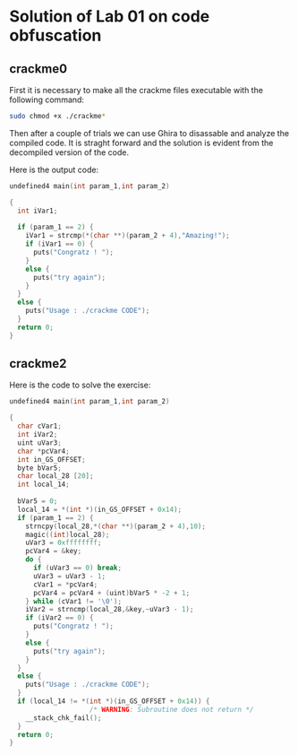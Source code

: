 # Solution of Lab 01 on code obfuscation


## crackme0

First it is necessary to make all the crackme files executable with the following command:

```bash
sudo chmod +x ./crackme*
```
Then after a couple of trials we can use Ghira to disassable and analyze the compiled code. It is straght forward and the solution is evident from the decompiled version of the code.

Here is the output code:

```c
undefined4 main(int param_1,int param_2)

{
  int iVar1;
  
  if (param_1 == 2) {
    iVar1 = strcmp(*(char **)(param_2 + 4),"Amazing!");
    if (iVar1 == 0) {
      puts("Congratz ! ");
    }
    else {
      puts("try again");
    }
  }
  else {
    puts("Usage : ./crackme CODE");
  }
  return 0;
}
```
## crackme2

Here is the code to solve the exercise:

```c
undefined4 main(int param_1,int param_2)

{
  char cVar1;
  int iVar2;
  uint uVar3;
  char *pcVar4;
  int in_GS_OFFSET;
  byte bVar5;
  char local_28 [20];
  int local_14;
  
  bVar5 = 0;
  local_14 = *(int *)(in_GS_OFFSET + 0x14);
  if (param_1 == 2) {
    strncpy(local_28,*(char **)(param_2 + 4),10);
    magic((int)local_28);
    uVar3 = 0xffffffff;
    pcVar4 = &key;
    do {
      if (uVar3 == 0) break;
      uVar3 = uVar3 - 1;
      cVar1 = *pcVar4;
      pcVar4 = pcVar4 + (uint)bVar5 * -2 + 1;
    } while (cVar1 != '\0');
    iVar2 = strncmp(local_28,&key,~uVar3 - 1);
    if (iVar2 == 0) {
      puts("Congratz ! ");
    }
    else {
      puts("try again");
    }
  }
  else {
    puts("Usage : ./crackme CODE");
  }
  if (local_14 != *(int *)(in_GS_OFFSET + 0x14)) {
                    /* WARNING: Subroutine does not return */
    __stack_chk_fail();
  }
  return 0;
}
```
